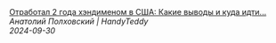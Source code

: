 <!--2024-09-30 15:00:07-->
<div class="yb">
  <a class="nodecor" href="/posts.html?rabota/otrabotal_2_goda_hendimenom_v_ssha_kakie_vyvody_i_kuda_idti_dalshe">
    <img class="preview" data-videoid="6-_xYbSOSYs" src="https://i3.ytimg.com/vi/6-_xYbSOSYs/hqdefault.jpg" align="middle" alt="">
  </a>
  <div class="inlbl text">
    <a class="nodecor" href="/posts.html?rabota/otrabotal_2_goda_hendimenom_v_ssha_kakie_vyvody_i_kuda_idti_dalshe">Отработал 2 года хэндименом в США: Какие выводы и куда идти...</a><br>
    <i class="smaller2">Анатолий Полховский | HandyTeddy </i><br>
    <i class="smaller3">2024-09-30</i>
  </div>
</div>

